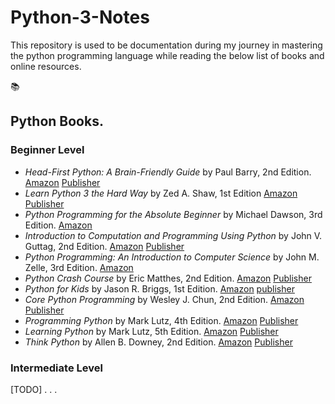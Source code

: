 # Python-3-Notes
This repository is used to be documentation during my journey in mastering the python programming language while reading the below list of books and online resources.

:books: 
## Python Books.

### Beginner Level

- *Head-First Python: A Brain-Friendly Guide* by Paul Barry, 2nd Edition. [Amazon](https://www.amazon.com/_/dp/1491919531?tag=oreilly20-20) [Publisher](https://www.oreilly.com/library/view/head-first-python/9781491919521/)
- *Learn Python 3 the Hard Way* by Zed A. Shaw, 1st Edition  [Amazon](https://www.amazon.com/dp/0134692888/?tag=devdetailpage02-20) [Publisher](https://learnpythonthehardway.org/python3/)
- *Python Programming for the Absolute Beginner* by Michael Dawson, 3rd Edition. [Amazon](https://www.amazon.com/Python-Programming-Absolute-Beginner-3rd/dp/1435455002)
- *Introduction to Computation and Programming Using Python* by John V. Guttag, 2nd Edition. [Amazon](https://www.amazon.com/Introduction-Computation-Programming-Using-Python/dp/0262529629) [Publisher](https://mitpress.mit.edu/books/introduction-computation-and-programming-using-python-second-edition)
- *Python Programming: An Introduction to Computer Science* by John M. Zelle, 3rd Edition. [Amazon](https://www.amazon.com/Python-Programming-Introduction-Computer-Science/dp/1887902996) 
-  *Python Crash Course* by Eric Matthes, 2nd Edition. [Amazon](https://www.amazon.com/Python-Crash-Course-Hands-Project-Based/dp/1593276036) [Publisher](https://www.oreilly.com/library/view/python-crash-course/9781457197185/)
- *Python for Kids* by Jason R. Briggs, 1st Edition. [Amazon](https://www.amazon.com/dp/1593274076/?tag=devdetailpage02-20) [publisher](https://nostarch.com/pythonforkids)
- *Core Python Programming* by Wesley J. Chun, 2nd Edition. [Amazon](https://www.amazon.com/Core-Python-Programming-Wesley-Chun/dp/0132269937) [Publisher](https://www.oreilly.com/library/view/core-python-programming/0132269937/)
- *Programming Python* by Mark Lutz, 4th Edition. [Amazon](https://www.amazon.com/_/dp/0596158106?tag=oreilly20-20) [Publisher](https://www.oreilly.com/library/view/programming-python-4th/9781449398712/)
- *Learning Python* by Mark Lutz, 5th Edition. [Amazon](https://www.amazon.com/Learning-Python-5th-Mark-Lutz/dp/1449355730) [Publisher](https://www.oreilly.com/library/view/learning-python-5th/9781449355722/)
- *Think Python* by Allen B. Downey, 2nd Edition. [Amazon](https://www.amazon.com/Think-Python-Like-Computer-Scientist/dp/1491939362) [Publisher](https://greenteapress.com/wp/think-python-2e/)

### Intermediate Level

[TODO]
.
.
.
